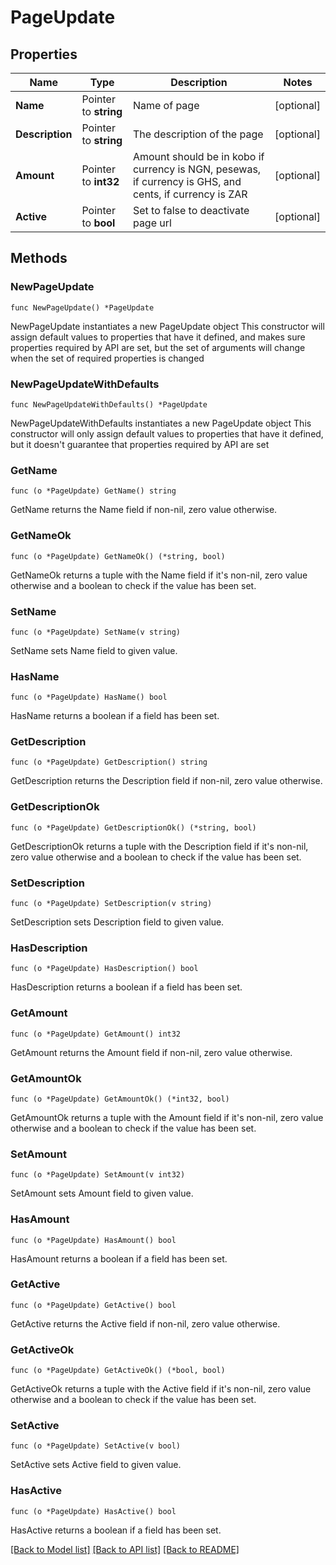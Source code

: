 # PageUpdate

## Properties

Name | Type | Description | Notes
------------ | ------------- | ------------- | -------------
**Name** | Pointer to **string** | Name of page | [optional] 
**Description** | Pointer to **string** | The description of the page | [optional] 
**Amount** | Pointer to **int32** | Amount should be in kobo if currency is NGN, pesewas, if currency is GHS, and cents, if currency is ZAR | [optional] 
**Active** | Pointer to **bool** | Set to false to deactivate page url | [optional] 

## Methods

### NewPageUpdate

`func NewPageUpdate() *PageUpdate`

NewPageUpdate instantiates a new PageUpdate object
This constructor will assign default values to properties that have it defined,
and makes sure properties required by API are set, but the set of arguments
will change when the set of required properties is changed

### NewPageUpdateWithDefaults

`func NewPageUpdateWithDefaults() *PageUpdate`

NewPageUpdateWithDefaults instantiates a new PageUpdate object
This constructor will only assign default values to properties that have it defined,
but it doesn't guarantee that properties required by API are set

### GetName

`func (o *PageUpdate) GetName() string`

GetName returns the Name field if non-nil, zero value otherwise.

### GetNameOk

`func (o *PageUpdate) GetNameOk() (*string, bool)`

GetNameOk returns a tuple with the Name field if it's non-nil, zero value otherwise
and a boolean to check if the value has been set.

### SetName

`func (o *PageUpdate) SetName(v string)`

SetName sets Name field to given value.

### HasName

`func (o *PageUpdate) HasName() bool`

HasName returns a boolean if a field has been set.

### GetDescription

`func (o *PageUpdate) GetDescription() string`

GetDescription returns the Description field if non-nil, zero value otherwise.

### GetDescriptionOk

`func (o *PageUpdate) GetDescriptionOk() (*string, bool)`

GetDescriptionOk returns a tuple with the Description field if it's non-nil, zero value otherwise
and a boolean to check if the value has been set.

### SetDescription

`func (o *PageUpdate) SetDescription(v string)`

SetDescription sets Description field to given value.

### HasDescription

`func (o *PageUpdate) HasDescription() bool`

HasDescription returns a boolean if a field has been set.

### GetAmount

`func (o *PageUpdate) GetAmount() int32`

GetAmount returns the Amount field if non-nil, zero value otherwise.

### GetAmountOk

`func (o *PageUpdate) GetAmountOk() (*int32, bool)`

GetAmountOk returns a tuple with the Amount field if it's non-nil, zero value otherwise
and a boolean to check if the value has been set.

### SetAmount

`func (o *PageUpdate) SetAmount(v int32)`

SetAmount sets Amount field to given value.

### HasAmount

`func (o *PageUpdate) HasAmount() bool`

HasAmount returns a boolean if a field has been set.

### GetActive

`func (o *PageUpdate) GetActive() bool`

GetActive returns the Active field if non-nil, zero value otherwise.

### GetActiveOk

`func (o *PageUpdate) GetActiveOk() (*bool, bool)`

GetActiveOk returns a tuple with the Active field if it's non-nil, zero value otherwise
and a boolean to check if the value has been set.

### SetActive

`func (o *PageUpdate) SetActive(v bool)`

SetActive sets Active field to given value.

### HasActive

`func (o *PageUpdate) HasActive() bool`

HasActive returns a boolean if a field has been set.


[[Back to Model list]](../README.md#documentation-for-models) [[Back to API list]](../README.md#documentation-for-api-endpoints) [[Back to README]](../README.md)


